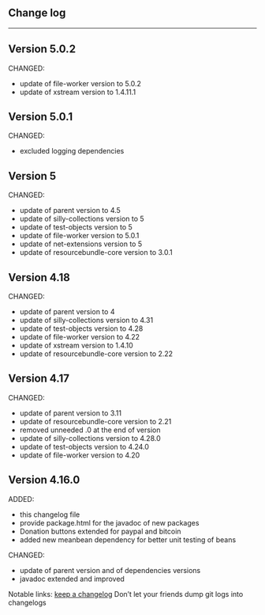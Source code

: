 ## Change log
----------------------

Version 5.0.2
-------------

CHANGED:

- update of file-worker version to 5.0.2
- update of xstream version to 1.4.11.1

Version 5.0.1
-------------

CHANGED:

- excluded logging dependencies

Version 5
-------------

CHANGED:

- update of parent version to 4.5
- update of silly-collections version to 5
- update of test-objects version to 5
- update of file-worker version to 5.0.1
- update of net-extensions version to 5
- update of resourcebundle-core version to 3.0.1

Version 4.18
-------------

CHANGED:

- update of parent version to 4
- update of silly-collections version to 4.31
- update of test-objects version to 4.28
- update of file-worker version to 4.22
- update of xstream version to 1.4.10 
- update of resourcebundle-core version to 2.22

Version 4.17
-------------

CHANGED:

- update of parent version to 3.11
- update of resourcebundle-core version to 2.21
- removed unneeded .0 at the end of version
- update of silly-collections version to 4.28.0
- update of test-objects version to 4.24.0
- update of file-worker version to 4.20

Version 4.16.0
-------------

ADDED:
 
- this changelog file
- provide package.html for the javadoc of new packages
- Donation buttons extended for paypal and bitcoin
- added new meanbean dependency for better unit testing of beans

CHANGED:

- update of parent version and of dependencies versions
- javadoc extended and improved

Notable links:
[keep a changelog](http://keepachangelog.com/en/1.0.0/) Don’t let your friends dump git logs into changelogs
